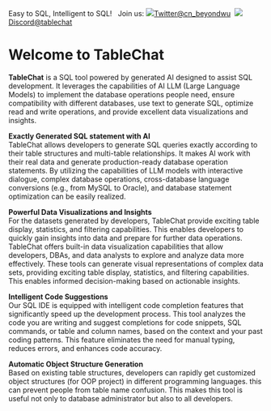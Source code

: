 
Easy to SQL, Intelligent to SQL! &nbsp; Join us:&nbsp;[<img valign="center" src="https://user-images.githubusercontent.com/4312068/282979400-f29cb9f4-9779-41e0-b082-100edfe1e891.png">](https://twitter.com/cn_beyondwu)[Twitter@cn_beyondwu](https://twitter.com/cn_beyondwu)  &nbsp;[<img valign="center" src="https://user-images.githubusercontent.com/4312068/282980154-376152a4-3c2b-4304-b3e2-c529d69239df.png">](https://discord.gg/fB6RG45a)[Discord@tablechat](https://discord.gg/fB6RG45a) 
<br>

# Welcome to TableChat
**TableChat** is a SQL tool powered by generated  AI designed to assist SQL development. It leverages the capabilities of AI  LLM (Large Language Models) to implement the database operations people need, ensure compatibility with different databases,  use text to generate SQL, optimize read and write operations, and provide excellent data visualizations and insights.

**Exactly Generated SQL statement  with AI**<br>
TableChat  allows developers to generate SQL queries exactly according to their table structures and multi-table relationships. It makes AI work with their real data and generate production-ready database operation statements. By utilizing the capabilities of LLM models with interactive dialogue,  complex database operations, cross-database language conversions (e.g., from MySQL to Oracle), and database statement optimization can be easily realized.

**Powerful Data Visualizations and Insights**
<br>
For the datasets generated by developers, TableChat provide exciting table display, statistics, and filtering capabilities. This enables developers to quickly gain insights into data and prepare for further data operations.
TableChat offers built-in data visualization capabilities that allow developers, DBAs, and data analysts to explore and analyze data more effectively. These tools can generate visual representations of complex data sets,  providing exciting table display, statistics, and filtering capabilities. This enables informed decision-making based on actionable insights.

**Intelligent Code Suggestions**
<br>
Our SQL IDE is equipped with intelligent code completion features that significantly speed up the development process. This tool analyzes the code you are writing and suggest completions for code snippets, SQL commands, or table and column names, based on the context and your past coding patterns. This feature eliminates the need for manual typing, reduces errors, and enhances code accuracy.

**Automatic Object Structure Generation**
<br>
Based on existing table structures, developers can rapidly get customized object structures (for OOP project) in different programming languages. this can prevent people from table name confusion. This makes this tool is useful not only to database administrator but also to all developers.
